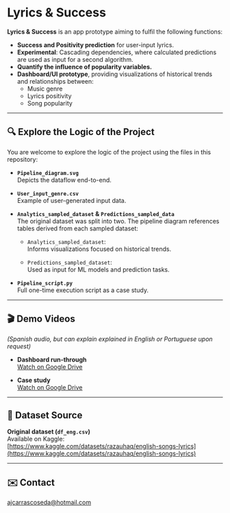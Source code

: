 # Lyrics & Success

**Lyrics & Success** is an app prototype aiming to fulfil the following functions:

- **Success and Positivity prediction** for user-input lyrics.
- **Experimental**: Cascading dependencies, where calculated predictions are used as input for a second algorithm.
- **Quantify the influence of popularity variables.**
- **Dashboard/UI prototype**, providing visualizations of historical trends and relationships between:
  - Music genre
  - Lyrics positivity
  - Song popularity

---

## 🔍 Explore the Logic of the Project

You are welcome to explore the logic of the project using the files in this repository:

- **`Pipeline_diagram.svg`**  
  Depicts the dataflow end-to-end.

- **`User_input_genre.csv`**  
  Example of user-generated input data.

- **`Analytics_sampled_dataset` & `Predictions_sampled_data`**  
  The original dataset was split into two. The pipeline diagram references tables derived from each sampled dataset:
  
  - `Analytics_sampled_dataset`:  
    Informs visualizations focused on historical trends.
    
  - `Predictions_sampled_dataset`:  
    Used as input for ML models and prediction tasks.

- **`Pipeline_script.py`**  
  Full one-time execution script as a case study.

---

## 🎬 Demo Videos

_(Spanish audio, but can explain explained in English or Portuguese upon request)_

- **Dashboard run-through**  
  [Watch on Google Drive](https://drive.google.com/file/d/1IFKBPy-Yg9G75zCG5PLbb6Od8x2nE3nH/view?usp=drive_link)

- **Case study**  
  [Watch on Google Drive](https://drive.google.com/file/d/1uCfwyfudWSo3ZcN8SZcE5_EMzoGNW8Qx/view?usp=drive_link)

---

## 📁 Dataset Source

**Original dataset (`df_eng.csv`)**  
Available on Kaggle:  
[https://www.kaggle.com/datasets/razauhaq/english-songs-lyrics](https://www.kaggle.com/datasets/razauhaq/english-songs-lyrics)

---

## ✉️ Contact

ajcarrascoseda@hotmail.com
